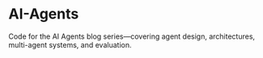 # AI-Agents
Code for the AI Agents blog series—covering agent design, architectures, multi-agent systems, and evaluation.
